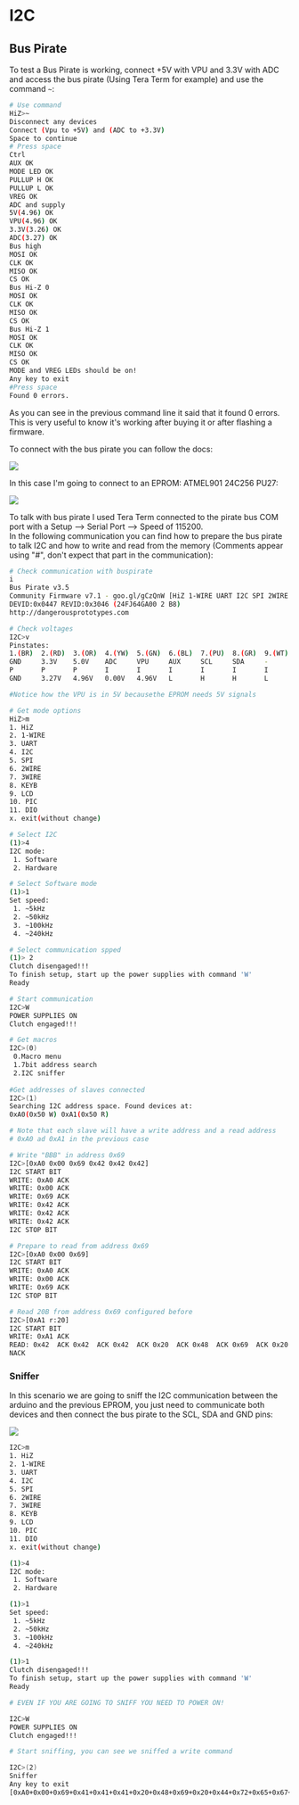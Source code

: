 # I2C


## Bus Pirate

To test a Bus Pirate is working, connect +5V with VPU and 3.3V with ADC and access the bus pirate (Using Tera Term for example) and use the command `~`:

```bash
# Use command
HiZ>~
Disconnect any devices
Connect (Vpu to +5V) and (ADC to +3.3V)
Space to continue
# Press space
Ctrl
AUX OK
MODE LED OK
PULLUP H OK
PULLUP L OK
VREG OK
ADC and supply
5V(4.96) OK
VPU(4.96) OK
3.3V(3.26) OK
ADC(3.27) OK
Bus high
MOSI OK
CLK OK
MISO OK
CS OK
Bus Hi-Z 0
MOSI OK
CLK OK
MISO OK
CS OK
Bus Hi-Z 1
MOSI OK
CLK OK
MISO OK
CS OK
MODE and VREG LEDs should be on!
Any key to exit
#Press space
Found 0 errors.
```

As you can see in the previous command line it said that it found 0 errors. This is very useful to know it's working after buying it or after flashing a firmware.

To connect with the bus pirate you can follow the docs:

![](<../../.gitbook/assets/image (484).png>)

In this case I'm going to connect to an EPROM: ATMEL901 24C256 PU27:

![](<../../.gitbook/assets/image (964).png>)

To talk with bus pirate I used Tera Term connected to the pirate bus COM port with a Setup --> Serial Port --> Speed of 115200.\
In the following communication you can find how to prepare the bus pirate to talk I2C and how to write and read from the memory (Comments appear using "#", don't expect that part in the communication):

```bash
# Check communication with buspirate
i
Bus Pirate v3.5
Community Firmware v7.1 - goo.gl/gCzQnW [HiZ 1-WIRE UART I2C SPI 2WIRE 3WIRE KEYB LCD PIC DIO] Bootloader v4.5
DEVID:0x0447 REVID:0x3046 (24FJ64GA00 2 B8)
http://dangerousprototypes.com

# Check voltages
I2C>v
Pinstates:
1.(BR)  2.(RD)  3.(OR)  4.(YW)  5.(GN)  6.(BL)  7.(PU)  8.(GR)  9.(WT)  0.(Blk)
GND     3.3V    5.0V    ADC     VPU     AUX     SCL     SDA     -       -
P       P       P       I       I       I       I       I       I       I
GND     3.27V   4.96V   0.00V   4.96V   L       H       H       L       L

#Notice how the VPU is in 5V becausethe EPROM needs 5V signals

# Get mode options
HiZ>m
1. HiZ
2. 1-WIRE
3. UART
4. I2C
5. SPI
6. 2WIRE
7. 3WIRE
8. KEYB
9. LCD
10. PIC
11. DIO
x. exit(without change)

# Select I2C
(1)>4
I2C mode:
 1. Software
 2. Hardware

# Select Software mode
(1)>1
Set speed:
 1. ~5kHz
 2. ~50kHz
 3. ~100kHz
 4. ~240kHz

# Select communication spped
(1)> 2
Clutch disengaged!!!
To finish setup, start up the power supplies with command 'W'
Ready

# Start communication
I2C>W
POWER SUPPLIES ON
Clutch engaged!!!

# Get macros
I2C>(0)
 0.Macro menu
 1.7bit address search
 2.I2C sniffer
 
#Get addresses of slaves connected
I2C>(1)
Searching I2C address space. Found devices at:
0xA0(0x50 W) 0xA1(0x50 R)

# Note that each slave will have a write address and a read address
# 0xA0 ad 0xA1 in the previous case

# Write "BBB" in address 0x69
I2C>[0xA0 0x00 0x69 0x42 0x42 0x42]
I2C START BIT
WRITE: 0xA0 ACK
WRITE: 0x00 ACK
WRITE: 0x69 ACK
WRITE: 0x42 ACK
WRITE: 0x42 ACK
WRITE: 0x42 ACK
I2C STOP BIT

# Prepare to read from address 0x69
I2C>[0xA0 0x00 0x69]
I2C START BIT
WRITE: 0xA0 ACK
WRITE: 0x00 ACK
WRITE: 0x69 ACK
I2C STOP BIT

# Read 20B from address 0x69 configured before
I2C>[0xA1 r:20]
I2C START BIT
WRITE: 0xA1 ACK
READ: 0x42  ACK 0x42  ACK 0x42  ACK 0x20  ACK 0x48  ACK 0x69  ACK 0x20  ACK 0x44  ACK 0x72  ACK 0x65  ACK 0x67  ACK 0x21  ACK 0x20  ACK 0x41  ACK 0x41  ACK 0x41  ACK 0x00  ACK 0xFF  ACK 0xFF  ACK 0xFF
NACK
```

### Sniffer

In this scenario we are going to sniff the I2C communication between the arduino and the previous EPROM, you just need to communicate both devices and then connect the bus pirate to the SCL, SDA and GND pins:

![](<../../.gitbook/assets/image (166).png>)

```bash
I2C>m
1. HiZ
2. 1-WIRE
3. UART
4. I2C
5. SPI
6. 2WIRE
7. 3WIRE
8. KEYB
9. LCD
10. PIC
11. DIO
x. exit(without change)

(1)>4
I2C mode:
 1. Software
 2. Hardware

(1)>1
Set speed:
 1. ~5kHz
 2. ~50kHz
 3. ~100kHz
 4. ~240kHz

(1)>1
Clutch disengaged!!!
To finish setup, start up the power supplies with command 'W'
Ready

# EVEN IF YOU ARE GOING TO SNIFF YOU NEED TO POWER ON!

I2C>W
POWER SUPPLIES ON
Clutch engaged!!!

# Start sniffing, you can see we sniffed a write command

I2C>(2)
Sniffer
Any key to exit
[0xA0+0x00+0x69+0x41+0x41+0x41+0x20+0x48+0x69+0x20+0x44+0x72+0x65+0x67+0x21+0x20+0x41+0x41+0x41+0x00+]
```

